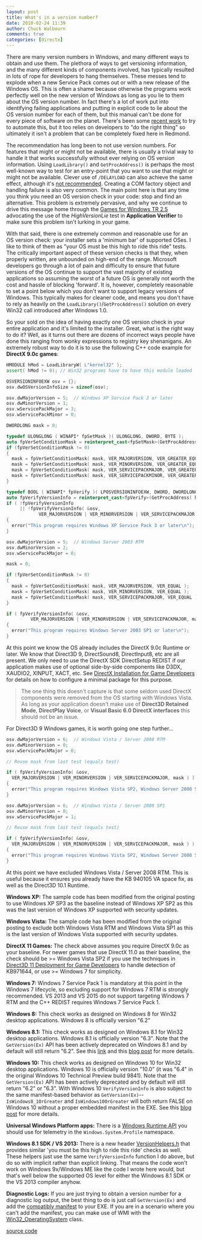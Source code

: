 ```yaml
---
layout: post
title: What's in a version number?
date: 2010-02-24 11:39
author: Chuck Walbourn
comments: true
categories: [directx]
---
```

There are many version numbers in Windows, and many different ways to obtain and use them. The plethora of ways to get versioning information, and the many different kinds of components involved, has typically resulted in lots of rope for developers to hang themselves. These messes tend to explode when a new Service Pack comes out or with a new release of the Windows OS. This is often a shame because otherwise the programs work perfectly well on the new version of Windows as long as you lie to them about the OS version number. In fact there's a lot of work put into identifying failing applications and putting in explicit code to lie about the OS version number for each of them, but this manual can't be done for every piece of software on the planet. There's been some <a href="https://docs.microsoft.com/en-us/windows/desktop/Win7AppQual/compatibility---application-manifest">recent work</a> to try to automate this, but it too relies on developers to "do the right thing" so ultimately it isn't a problem that can be completely fixed here in Redmond.
<!--more-->

The recommendation has long been to not use version numbers. For features that might or might not be available, there is usually a trivial way to handle it that works successfully without ever relying on OS version information. Using ``LoadLibrary()`` and ``GetProcAddress()`` is perhaps the most well-known way to test for an entry-point that you want to use that might or might not be available. Clever use of ``/DELAYLOAD`` can also achieve the same effect, although it's <a href="http://blogs.msdn.com/larryosterman/archive/2009/03/06/delay-load-is-not-a-good-way-to-check-for-functionality.aspx">not recommended</a>. Creating a COM factory object and handling failure is also very common. The main point here is that any time you think you need an OS version check in your code: stop and find an alternative. This problem is extremely pervasive, and why we continue to drive this message home through the <a href="https://docs.microsoft.com/en-us/windows/desktop/DxTechArts/games-for-windows-technical-requirements-1-1-0006">Games for Windows TR 2.5</a> advocating the use of the *HighVersionLie* test in **Application Verifier** to make sure this problem isn't lurking in your game.

With that said, there is one extremely common and reasonable use for an OS version check: your installer sets a 'minimum bar' of supported OSes. I like to think of them as "your OS must be this high to ride this ride" tests. The critically important aspect of these version checks is that they, when properly written, are unbounded on high-end of the range. Microsoft developers go through a lot of pain and difficulty to ensure that future versions of the OS continue to support the vast majority of existing applications so assuming the worst of a future OS is generally not worth the cost and hassle of blocking 'forward'. It is, however, completely reasonable to set a point below which you don't want to support legacy versions of Windows. This typically makes for cleaner code, and means you don't have to rely as heavily on the ``LoadLibrary()``/``GetProcAddress()`` solution on every Win32 call introduced after Windows 1.0.

So your sold on the idea of having exactly one OS version check in your entire application and it's limited to the installer. Great, what is the right way to do it? Well, as it turns out there are dozens of incorrect ways people have done this ranging from wonky expressions to registry key shenanigans. An extremely robust way to do it is to use the following C++ code example for <strong>DirectX 9.0c games</strong>:

```cpp
HMODULE hMod = LoadLibraryW( L"kernel32" );
assert( hMod != 0); // Win32 programs have to have this module loaded

OSVERSIONINFOEXW osv = {};
osv.dwOSVersionInfoSize = sizeof(osv);

osv.dwMajorVersion = 5;  // Windows XP Service Pack 3 or later
osv.dwMinorVersion = 1;
osv.wServicePackMajor = 3;
osv.wServicePackMinor = 0;

DWORDLONG mask = 0;

typedef ULONGLONG ( WINAPI* fpSetMask )( ULONGLONG, DWORD, BYTE );
auto fpVerSetConditionMask = reinterpret_cast<fpSetMask>(GetProcAddress( hMod, "VerSetConditionMask" ));
if (fpVerSetConditionMask != 0)
{
  mask = fpVerSetConditionMask( mask, VER_MAJORVERSION, VER_GREATER_EQUAL );
  mask = fpVerSetConditionMask( mask, VER_MINORVERSION, VER_GREATER_EQUAL );
  mask = fpVerSetConditionMask( mask, VER_SERVICEPACKMAJOR, VER_GREATER_EQUAL );
  mask = fpVerSetConditionMask( mask, VER_SERVICEPACKMINOR, VER_GREATER_EQUAL );
}

typedef BOOL ( WINAPI* fpVerify )( LPOSVERSIONINFOEXW, DWORD, DWORDLONG );
auto fpVerifyVersionInfo = reinterpret_cast<fpVerify>(GetProcAddress( hMod, "VerifyVersionInfoW" ));
if ( !fpVerifyVersionInfo
     || !fpVerifyVersionInfo( &osv,
            VER_MAJORVERSION | VER_MINORVERSION | VER_SERVICEPACKMAJOR | VER_SERVICEPACKMINOR, mask ) )
{
  error("This program requires Windows XP Service Pack 3 or later\n");
}

osv.dwMajorVersion = 5;  // Windows Server 2003 RTM
osv.dwMinorVersion = 2;
osv.wServicePackMajor = 0;

mask = 0;

if (fpVerSetConditionMask != 0)
{
  mask = fpVerSetConditionMask( mask, VER_MAJORVERSION, VER_EQUAL );
  mask = fpVerSetConditionMask( mask, VER_MINORVERSION, VER_EQUAL );
  mask = fpVerSetConditionMask( mask, VER_SERVICEPACKMAJOR, VER_EQUAL );
}

if ( fpVerifyVersionInfo( &osv,
         VER_MAJORVERSION | VER_MINORVERSION | VER_SERVICEPACKMAJOR, mask ) )
{
  error("This program requires Windows Server 2003 SP1 or later\n");
}
```

At this point we know the OS already includes the DirectX 9.0c Runtime or later. We know that Direct3D 9, DirectSound8, DirectInput8, etc are all present. We only need to use the DirectX SDK DirectSetup REDIST if our application makes use of optional side-by-side components like D3DX, XAUDIO2, XINPUT, XACT, etc. See <a href="https://docs.microsoft.com/en-us/windows/desktop/DxTechArts/directx-setup-for-game-developers">DirectX Installation for Game Developers</a> for details on how to configure a minimal package for this purpose.

> The one thing this doesn't capture is that some seldom used DirectX components were removed from the OS starting with Windows Vista. As long as your application doesn't make use of **Direct3D Retained Mode**, **DirectPlay Voice**, or **Visual Basic 6.0 DirectX interfaces** this should not be an issue.

For Direct3D 9 Windows games, it is worth going one step further...

```cpp
osv.dwMajorVersion = 6;  // Windows Vista / Server 2008 RTM
osv.dwMinorVersion = 0;
osv.wServicePackMajor = 0;

// Reuse mask from last test (equals test)

if ( fpVerifyVersionInfo( &osv,
  VER_MAJORVERSION | VER_MINORVERSION | VER_SERVICEPACKMAJOR, mask ) )
{
  error("This program requires Windows Vista SP2, Windows Server 2008 SP2, or later\n");
}

osv.dwMajorVersion = 6;  // Windows Vista / Server 2008 SP1
osv.dwMinorVersion = 0;
osv.wServicePackMajor = 1;

// Reuse mask from last test (equals test)

if ( fpVerifyVersionInfo( &osv,
  VER_MAJORVERSION | VER_MINORVERSION | VER_SERVICEPACKMAJOR, mask ) )
{
  error("This program requires Windows Vista SP2, Windows Server 2008 SP2, or later\n");
}
```

At this point we have excluded Windows Vista / Server 2008 RTM. This is useful because it ensures you already have the KB 940105 VA space fix, as well as the Direct3D 10.1 Runtime.

<strong>Windows XP:</strong> The sample code has been modified from the original posting to use Windows XP SP3 as the baseline instead of Windows XP SP2 as this was the last version of Windows XP supported with security updates.

<strong>Windows Vista:</strong> The sample code has been modified from the original posting to exclude both Windows Vista RTM and Windows Vista SP1 as this is the last version of Windows Vista supported with security updates.

<strong>DirectX 11 Games:</strong> The check above assumes you require DirectX 9.0c as your baseline. For newer games that use DirectX 11.0 as their baseline, the check should be >= Windows Vista SP2 if you use the techniques in <a href="https://docs.microsoft.com/en-us/windows/desktop/direct3darticles/direct3d11-deployment">Direct3D 11 Deployment for Game Developers</a> to handle detection of KB971644, or use >= Windows 7 for simplicity.

<strong>Windows 7:</strong> Windows 7 Service Pack 1 is mandatory at this point in the Windows 7 lifecycle, so excluding support for Windows 7 RTM is strongly recommended. VS 2013 and VS 2015 do not support targeting Windows 7 RTM and the C++ REDIST requires Windows 7 Service Pack 1.

<strong>Windows 8:</strong> This check works as designed on Windows 8 for Win32 desktop applications. Windows 8 is officially version "6.2"

<strong>Windows 8.1:</strong> This check works as designed on Windows 8.1 for Win32 desktop applications. Windows 8.1 is officially version "6.3". Note that the ``GetVersion(Ex)`` API has been actively deprecated on Windows 8.1 and by default will still return "6.2". See this <a href="https://docs.microsoft.com/en-us/windows/desktop/w8cookbook/operating-system-version-changes-in-windows-8-1">link</a> and this [blog post](https://walbourn.github.io/manifest-madness/) for more details.

<strong>Windows 10:</strong> This check works as designed on Windows 10 for Win32 desktop applications. Windows 10 is officially version "10.0" (it was "6.4" in the original Windows 10 Technical Preview build 9841). Note that the ``GetVersion(Ex)`` API has been actively deprecated and by default will still return "6.2" or "6.3". With Windows 10 ``VerifyVersionInfo`` is also subject to the same manifest-based behavior as ``GetVersion(Ex)``--``IsWindows8_1OrGreater`` and ``IsWindows10OrGreater`` will both return FALSE on Windows 10 without a proper embedded manifest in the EXE. See this [blog post](https://walbourn.github.io/manifest-madness/) for more details.

<strong>Universal Windows Platform apps:</strong> There is a <a href="https://docs.microsoft.com/en-us/uwp/api/Windows.System.Profile.AnalyticsInfo#Windows_System_Profile_AnalyticsInfo_VersionInfo">Windows Runtime API</a> you should use for telemetry in the ``Windows.System.Profile`` namespace.

<strong>Windows 8.1 SDK / VS 2013:</strong> There is a new header <a href="https://docs.microsoft.com/en-us/windows/desktop/SysInfo/version-helper-apis">VersionHelpers.h</a> that provides similar 'you must be this high to ride this ride' checks as well. These helpers just use the same ``VerifyVersionInfo`` function I do above, but do so with implicit rather than explicit linking. That means the code won't work on Windows 9x/Windows ME like the code I wrote here would, but that's well below the supported OS level for either the Windows 8.1 SDK or the VS 2013 compiler anyhow.

<strong>Diagnostic Logs:</strong> If you are just trying to obtain a version number for a diagnostic log output, the best thing to do is just call ``GetVersion(Ex)`` and add the [compatibly manifest](https://walbourn.github.io/manifest-madness/) to your EXE. If you are in a scenario where you can't add the manifest, you can make use of WMI with the <a href="https://docs.microsoft.com/en-us/windows/desktop/CIMWin32Prov/win32-operatingsystem">Win32_OperatingSystem</a> class.

[source code](https://walbourn.github.io/download/oscheck_direct3d9.cpp)
